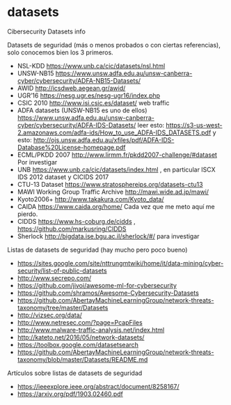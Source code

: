 # datasets
Cibersecurity Datasets info

Datasets de seguridad (más o menos probados o con ciertas referencias), solo conocemos bien los 3 primeros.
-	NSL-KDD https://www.unb.ca/cic/datasets/nsl.html
-	UNSW-NB15 https://www.unsw.adfa.edu.au/unsw-canberra-cyber/cybersecurity/ADFA-NB15-Datasets/ 
-	AWID http://icsdweb.aegean.gr/awid/ 
-	UGR’16 https://nesg.ugr.es/nesg-ugr16/index.php 
-	CSIC 2010  http://www.isi.csic.es/dataset/  web traffic
-	ADFA datasets  (UNSW-NB15 es uno de ellos) https://www.unsw.adfa.edu.au/unsw-canberra-cyber/cybersecurity/ADFA-IDS-Datasets/ leer esto: https://s3-us-west-2.amazonaws.com/adfa-ids/How_to_use_ADFA-IDS_DATASETS.pdf   y esto: http://ojs.unsw.adfa.edu.au/xfiles/pdf/ADFA-IDS-Database%20License-homepage.pdf
-	ECML/PKDD 2007  http://www.lirmm.fr/pkdd2007-challenge/#dataset  Por investigar
-	UNB  https://www.unb.ca/cic/datasets/index.html , en particular ISCX IDS 2012 dataset y CICIDS 2017 
-	CTU-13 Dataset  https://www.stratosphereips.org/datasets-ctu13  
-	MAWI Working Group Traffic Archive  http://mawi.wide.ad.jp/mawi/   
-	Kyoto2006+ http://www.takakura.com/Kyoto_data/
-	CAIDA https://www.caida.org/home/      Cada vez que me meto aquí me pierdo.
-	CIDDS  https://www.hs-coburg.de/cidds , https://github.com/markusring/CIDDS 
-	Sherlock  http://bigdata.ise.bgu.ac.il/sherlock/#/   para investigar

Listas de datasets de seguridad (hay mucho pero poco bueno)
-	https://sites.google.com/site/nttrungmtwiki/home/it/data-mining/cyber-security/list-of-public-datasets 
-	http://www.secrepo.com/
-	https://github.com/jivoi/awesome-ml-for-cybersecurity
-	https://github.com/shramos/Awesome-Cybersecurity-Datasets
-	https://github.com/AbertayMachineLearningGroup/network-threats-taxonomy/tree/master/Datasets
-	http://vizsec.org/data/
-	http://www.netresec.com/?page=PcapFiles
-	http://www.malware-traffic-analysis.net/index.html
-	http://kateto.net/2016/05/network-datasets/
-	https://toolbox.google.com/datasetsearch 
-	https://github.com/AbertayMachineLearningGroup/network-threats-taxonomy/blob/master/Datasets/README.md


Artículos sobre listas de datasets de seguridad
-	https://ieeexplore.ieee.org/abstract/document/8258167/ 
-	https://arxiv.org/pdf/1903.02460.pdf
